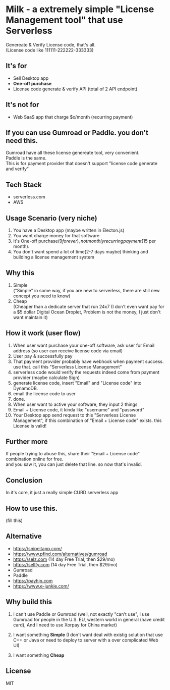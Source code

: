 # Milk - a extremely simple "License Management tool" that use Serverless     
Genereate & Verify License code, that's all.  
(License code like 111111-222222-333333)

## It's for 
* Sell Desktop app
* **One-off purchase**
* License code generate & verify API (total of 2 API endpoint)

## It's not for
* Web SaaS app that charge $x/month (recurring payment)

## If you can use Gumroad or Paddle. you don't need this.  
Gumroad have all these license genereate tool, very convenient.  
Paddle is the same.  
This is for payment provider that doesn't support "license code generate and verify"   

## Tech Stack
* serverless.com
* AWS 

## Usage Scenario (very niche)
1. You have a Desktop app (maybe written in Electon.js)
2. You want charge money for that software
3. It's One-off purchase($9 forever), not monthly recurring payment($15 per month).
4. You don't want spend a lot of time(2-7 days maybe) thinking and building a license management system

## Why this
1. Simple   
  ("Simple" in some way, if you are new to serverless, there are still new concept you need to know)
2. Cheap   
  (Cheaper than a dedicate server that run 24x7 (I don't even want pay for a $5 dollar Digital Ocean Droplet, Problem is not the money, I just don't want maintain it)

## How it work (user flow)
1. When user want purchase your one-off software, ask user for Email address (so user can receive license code via email)
2. User pay & successfully pay
3. That payment provider probably have webhook when payment success. use that. call this "Serverless License Management"
4. serverless code would verify the requests indeed come from payment provider (maybe calculate Sign)
5. generate license code, insert "Email" and "License code" into DynamoDB.
6. email the license code to user
7. done.
8. When user want to active your software, they input 2 things
9. Email + License code, it kinda like "username" and "password"
10. Your Desktop app send request to this "Serverless License Management", if this combination of "Email + License code" exists. this License is valid!

## Further more
If people trying to abuse this, share their "Email + License code" combination online for free.  
and you saw it, you can just delete that line. so now that's invalid.  

## Conclusion
In it's core, it just a really simple CURD serverless app    

## How to use this.  
(fill this)  

## Alternative
* https://snipeitapp.com/
* https://www.pfind.com/alternatives/gumroad
* https://selz.com (14 day Free Trial, then $29/mo)
* https://sellfy.com (14 day Free Trial, then $29/mo)
* Gumroad
* Paddle
* https://payhip.com
* https://www.e-junkie.com/

## Why build this
1. I can't use Paddle or Gumroad
  (well, not exactly "can't use", I use Gumroad for people in the U.S. EU, western world in general (have credit card), And I need to use Xorpay for China market)

2. I want something **Simple** (I don't want deal with existig solution that use C++ or Java or need to deploy to server with a over complicated Web UI)

3. I want something **Cheap**


## License
MIT